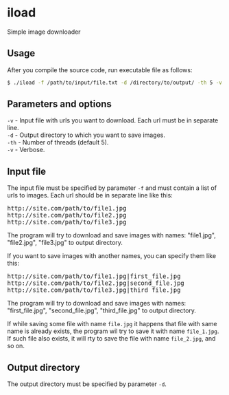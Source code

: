 # iload
Simple image downloader

## Usage
After you compile the source code, run executable file as follows:
```bash
$ ./iload -f /path/to/input/file.txt -d /directory/to/output/ -th 5 -v
```
## Parameters and options
<code>-v</code> - Input file with urls you want to download. Each url must be in separate line.<br>
<code>-d</code> - Output directory to which you want to save images.<br>
<code>-th</code> - Number of threads (default 5).<br>
<code>-v</code> - Verbose.
## Input file
The input file must be specified by parameter <code>-f</code> and must contain a list of urls to images.
Each url should be in separate line like this:
<pre>
http://site.com/path/to/file1.jpg
http://site.com/path/to/file2.jpg
http://site.com/path/to/file3.jpg
</pre>
The program will try to download and save images with names: "file1.jpg", "file2.jpg", "file3.jpg" to output directory.


If you want to save images with another names, you can specify them like this:
<pre>
http://site.com/path/to/file1.jpg|first_file.jpg
http://site.com/path/to/file2.jpg|second_file.jpg
http://site.com/path/to/file3.jpg|third_file.jpg
</pre>
The program will try to download and save images with names: "first_file.jpg", "second_file.jpg", "third_file.jpg" to output directory.

If while saving some file with name <code>file.jpg</code> it happens that file with same name is already exists,
the program wil try to save it with name <code>file_1.jpg</code>.
If such file also exists, it will rty to save the file with name <code>file_2.jpg</code>, and so on.
## Output directory
The output directory must be specified by parameter <code>-d</code>.
